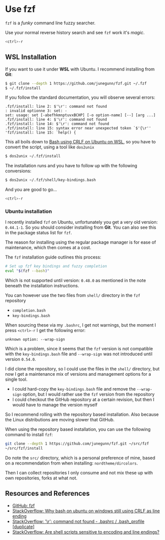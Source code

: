 # Use fzf

`fzf` is a _funky_ command line fuzzy searcher.

Use your normal reverse history search and see `fzf` work it's _magic_.

```bash
<ctrl>-r
```

## WSL Installation

If you want to use it under **WSL** with Ubuntu. I recommend installing from **Git**:

```bash
$ git clone --depth 1 https://github.com/junegunn/fzf.git ~/.fzf
$ ~/.fzf/install
```

If you follow the standard documentation, you will observe several errors:

```
.fzf/install: line 2: $'\r': command not found
: invalid optionne 3: set: -
set: usage: set [-abefhkmnptuvxBCHP] [-o option-name] [--] [arg ...]
.fzf/install: line 4: $'\r': command not found
.fzf/install: line 14: $'\r': command not found
.fzf/install: line 15: syntax error near unexpected token `$'{\r''
'fzf/install: line 15: `help() {
```

This all boils down to [Bash using CRLF on Ubuntu on WSL](https://stackoverflow.com/questions/40934614/why-bash-on-ubuntu-on-windows-still-using-crlf-as-line-ending), so you have to convert the script, using a tool like `dos2unix`

```bash
$ dos2unix ~/.fzf/install
```

The installation runs and you have to follow up with the following conversions:

```bash
$ dos2unix ~/.fzf/shell/key-bindings.bash
```

And you are good to go...

```bash
<ctrl>-r
```

### Ubuntu installation

I recently installed `fzf` on Ubuntu, unfortunately you get a very old version: `0.44.1-1`. So you should consider installing from **Git**. You can also see this in the package status list for `fzf`.

The reason for installing using the regular package manager is for ease of maintenance, which then comes at a cost.

The `fzf` installation guide outlines this process:

```bash
# Set up fzf key bindings and fuzzy completion
eval "$(fzf --bash)"
```

Which is not supported until version: `0.48.0` as mentioned in the note beneath the installation instructions.

You can however use the two files from `shell/` directory in the `fzf` repository

- `completion.bash`
- `key-bindings.bash`

When sourcing these via my `.bashrc`, I get not warnings, but the moment I press `<ctrl>-r` I get the following error:

```
unknown option: --wrap-sign
```

Which is a problem, since it seems that the `fzf` version is not compatible with the `key-bindings.bash` file and `--wrap-sign` was not introduced until version `0.54.0`.

I did clone the repository, so I could use the files in the `shell/` directory, but now I get a maintenance mix of versions and management options for a single tool.

- I could hard-copy the `key-bindings.bash` file and remove the `--wrap-sign` option, but I would rather use the `fzf` version from the repository
- I could checkout the GitHub repository at a certain revision, but then I would have to manage the version myself

So I recommend rolling with the repository based installation. Also because the Linux distributions are moving slower that GitHub.

When using the repository based installation, you can use the following command to install `fzf`:

```bash
git clone --depth 1 https://github.com/junegunn/fzf.git ~/src/fzf
~/src/fzf/install
```

Do note the `src/` directory, which is a personal preference of mine, based on a recommendation from when installing: `nordtheme/dircolors`.

Then I can collect repositories I only consume and not mix these up with own repositories, forks at what not.

## Resources and References

- [GitHub: fzf](https://github.com/junegunn/fzf)
- [StackOverflow: Why bash on ubuntu on windows still using CRLF as line ending](https://stackoverflow.com/questions/40934614/why-bash-on-ubuntu-on-windows-still-using-crlf-as-line-ending)
- [StackOverflow: '\r': command not found - .bashrc / .bash_profile [duplicate]](https://stackoverflow.com/questions/11616835/r-command-not-found-bashrc-bash-profile)
- [StackOverflow: Are shell scripts sensitive to encoding and line endings?](https://stackoverflow.com/questions/39527571/are-shell-scripts-sensitive-to-encoding-and-line-endings)
